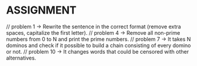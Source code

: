 # ASSIGNMENT
// problem 1  -> Rewrite the sentence in the correct format (remove extra spaces, capitalize the first letter).
// problem 4  -> Remove all non-prime numbers from 0 to N and print the prime numbers.
// problem 7  -> It takes N dominos and check if it possible to build a chain consisting of every domino or not.
// problem 10 -> It changes words that could be censored with other alternatives.

